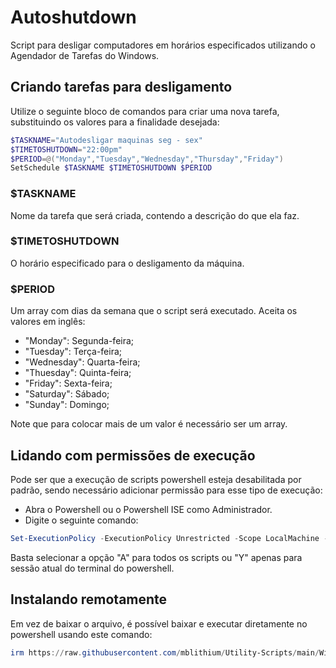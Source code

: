 # Autoshutdown

Script para desligar computadores em horários especificados utilizando o Agendador de Tarefas do Windows.

## Criando tarefas para desligamento

Utilize o seguinte bloco de comandos para criar uma nova tarefa, substituindo os valores para a finalidade desejada:
```powershell
$TASKNAME="Autodesligar maquinas seg - sex"
$TIMETOSHUTDOWN="22:00pm"
$PERIOD=@("Monday","Tuesday","Wednesday","Thursday","Friday")
SetSchedule $TASKNAME $TIMETOSHUTDOWN $PERIOD
```

### $TASKNAME 
Nome da tarefa que será criada, contendo a descrição do que ela faz.

### $TIMETOSHUTDOWN 
O horário especificado para o desligamento da máquina.

### $PERIOD 
Um array com dias da semana que o script será executado. Aceita os valores em inglês:

- "Monday": Segunda-feira;
- "Tuesday": Terça-feira;
- "Wednesday": Quarta-feira;
- "Thuesday": Quinta-feira;
- "Friday": Sexta-feira;
- "Saturday": Sábado;
- "Sunday": Domingo;

Note que para colocar mais de um valor é necessário ser um array.

## Lidando com permissões de execução

Pode ser que a execução de scripts powershell esteja desabilitada por padrão, sendo necessário adicionar permissão para esse tipo de execução:

- Abra o Powershell ou o Powershell ISE como Administrador.
- Digite o seguinte comando:

```powershell
Set-ExecutionPolicy -ExecutionPolicy Unrestricted -Scope LocalMachine -Force
```

Basta selecionar a opção "A" para todos os scripts ou "Y" apenas para sessão atual do terminal do powershell.

## Instalando remotamente

Em vez de baixar o arquivo, é possível baixar e executar diretamente no powershell usando este comando:

```powershell
irm https://raw.githubusercontent.com/mblithium/Utility-Scripts/main/Windows/AutoShutdown/autoshutdown-install.ps1 | iex
```